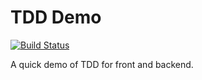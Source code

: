 # TDD Demo

[![Build Status](https://travis-ci.org/timruffles/tdd-demo.svg?branch=master)](https://travis-ci.org/timruffles/tdd-demo)

A quick demo of TDD for front and backend.
